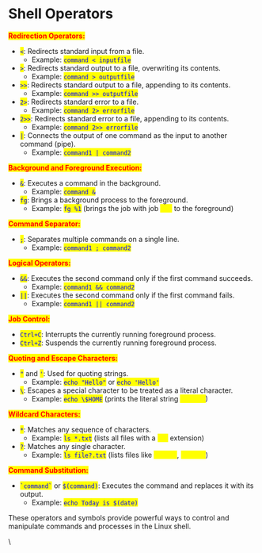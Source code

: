 # Shell Operators

<mark style="color:red;">**Redirection Operators:**</mark>

* <mark style="color:blue;">`<`</mark>: Redirects standard input from a file.
  * Example: <mark style="color:blue;">`command < inputfile`</mark>
* <mark style="color:blue;">`>`</mark>: Redirects standard output to a file, overwriting its contents.
  * Example: <mark style="color:blue;">`command > outputfile`</mark>
* <mark style="color:blue;">`>>`</mark>: Redirects standard output to a file, appending to its contents.
  * Example: <mark style="color:blue;">`command >> outputfile`</mark>
* <mark style="color:blue;">`2>`</mark>: Redirects standard error to a file.
  * Example: <mark style="color:blue;">`command 2> errorfile`</mark>
* <mark style="color:blue;">`2>>`</mark>: Redirects standard error to a file, appending to its contents.
  * Example: <mark style="color:blue;">`command 2>> errorfile`</mark>
* <mark style="color:blue;">`|`</mark>: Connects the output of one command as the input to another command (pipe).
  * Example: <mark style="color:blue;">`command1 | command2`</mark>

<mark style="color:red;">**Background and Foreground Execution:**</mark>

* <mark style="color:blue;">`&`</mark>: Executes a command in the background.
  * Example: <mark style="color:blue;">`command &`</mark>
* <mark style="color:blue;">`fg`</mark>: Brings a background process to the foreground.
  * Example: <mark style="color:blue;">`fg %1`</mark> (brings the job with job <mark style="color:yellow;">ID 1</mark> to the foreground)

<mark style="color:red;">**Command Separator:**</mark>

* <mark style="color:blue;">`;`</mark>: Separates multiple commands on a single line.
  * Example: <mark style="color:blue;">`command1 ; command2`</mark>

<mark style="color:red;">**Logical Operators:**</mark>

* <mark style="color:blue;">`&&`</mark>: Executes the second command only if the first command succeeds.
  * Example: <mark style="color:blue;">`command1 && command2`</mark>
* <mark style="color:blue;">`||`</mark>: Executes the second command only if the first command fails.
  * Example: <mark style="color:blue;">`command1 || command2`</mark>

<mark style="color:red;">**Job Control:**</mark>

* <mark style="color:blue;">`Ctrl+C`</mark>: Interrupts the currently running foreground process.
* <mark style="color:blue;">`Ctrl+Z`</mark>: Suspends the currently running foreground process.

<mark style="color:red;">**Quoting and Escape Characters:**</mark>

* <mark style="color:blue;">`"`</mark> and <mark style="color:blue;">`'`</mark>: Used for quoting strings.
  * Example: <mark style="color:blue;">`echo "Hello"`</mark> or <mark style="color:blue;">`echo 'Hello'`</mark>
* <mark style="color:blue;">`\`</mark>: Escapes a special character to be treated as a literal character.
  * Example: <mark style="color:blue;">`echo \$HOME`</mark> (prints the literal string <mark style="color:yellow;">$HOME</mark>)

<mark style="color:red;">**Wildcard Characters:**</mark>

* <mark style="color:blue;">`*`</mark>: Matches any sequence of characters.
  * Example: <mark style="color:blue;">`ls *.txt`</mark> (lists all files with a <mark style="color:yellow;">.txt</mark> extension)
* <mark style="color:blue;">`?`</mark>: Matches any single character.
  * Example: <mark style="color:blue;">`ls file?.txt`</mark> (lists files like <mark style="color:yellow;">file1.txt</mark>, <mark style="color:yellow;">file2.txt</mark>)

<mark style="color:red;">**Command Substitution:**</mark>

* <mark style="color:blue;">`` `command` ``</mark> or <mark style="color:blue;">`$(command)`</mark>: Executes the command and replaces it with its output.
  * Example: <mark style="color:blue;">`echo Today is $(date)`</mark>

These operators and symbols provide powerful ways to control and manipulate commands and processes in the Linux shell.

\
